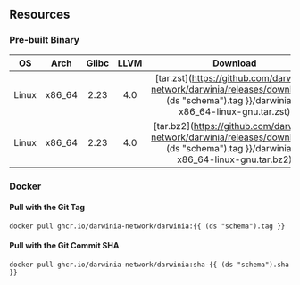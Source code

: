 
## Resources
### Pre-built Binary
|  OS   |  Arch  | Glibc | LLVM |                                                               Download                                                               |
|:-----:|:------:|:-----:|:----:|:------------------------------------------------------------------------------------------------------------------------------------:|
| Linux | x86_64 | 2.23  | 4.0  | [tar.zst](https://github.com/darwinia-network/darwinia/releases/download/{{ (ds "schema").tag }}/darwinia2-x86_64-linux-gnu.tar.zst) |
| Linux | x86_64 | 2.23  | 4.0  | [tar.bz2](https://github.com/darwinia-network/darwinia/releases/download/{{ (ds "schema").tag }}/darwinia2-x86_64-linux-gnu.tar.bz2) |

### Docker
#### Pull with the Git Tag
```docker
docker pull ghcr.io/darwinia-network/darwinia:{{ (ds "schema").tag }}
```
#### Pull with the Git Commit SHA
```docker
docker pull ghcr.io/darwinia-network/darwinia:sha-{{ (ds "schema").sha }}
```
